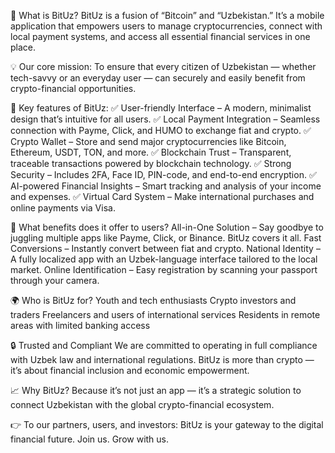 🧩 What is BitUz?
BitUz is a fusion of “Bitcoin” and “Uzbekistan.” It’s a mobile application that empowers users to manage cryptocurrencies, connect with local payment systems, and access all essential financial services in one place.

💡 Our core mission:
To ensure that every citizen of Uzbekistan — whether tech-savvy or an everyday user — can securely and easily benefit from crypto-financial opportunities.

🌟 Key features of BitUz:
✅ User-friendly Interface – A modern, minimalist design that’s intuitive for all users.
✅ Local Payment Integration – Seamless connection with Payme, Click, and HUMO to exchange fiat and crypto.
✅ Crypto Wallet – Store and send major cryptocurrencies like Bitcoin, Ethereum, USDT, TON, and more.
✅ Blockchain Trust – Transparent, traceable transactions powered by blockchain technology.
✅ Strong Security – Includes 2FA, Face ID, PIN-code, and end-to-end encryption.
✅ AI-powered Financial Insights – Smart tracking and analysis of your income and expenses.
✅ Virtual Card System – Make international purchases and online payments via Visa.

📱 What benefits does it offer to users?
All-in-One Solution – Say goodbye to juggling multiple apps like Payme, Click, or Binance. BitUz covers it all.
Fast Conversions – Instantly convert between fiat and crypto.
National Identity – A fully localized app with an Uzbek-language interface tailored to the local market.
Online Identification – Easy registration by scanning your passport through your camera.

🌍 Who is BitUz for?
Youth and tech enthusiasts
Crypto investors and traders
Freelancers and users of international services
Residents in remote areas with limited banking access

🔒 Trusted and Compliant
We are committed to operating in full compliance with Uzbek law and international regulations. BitUz is more than crypto — it’s about financial inclusion and economic empowerment.

📈 Why BitUz?
Because it’s not just an app — it’s a strategic solution to connect Uzbekistan with the global crypto-financial ecosystem.

👉 To our partners, users, and investors:
BitUz is your gateway to the digital financial future. Join us. Grow with us.
